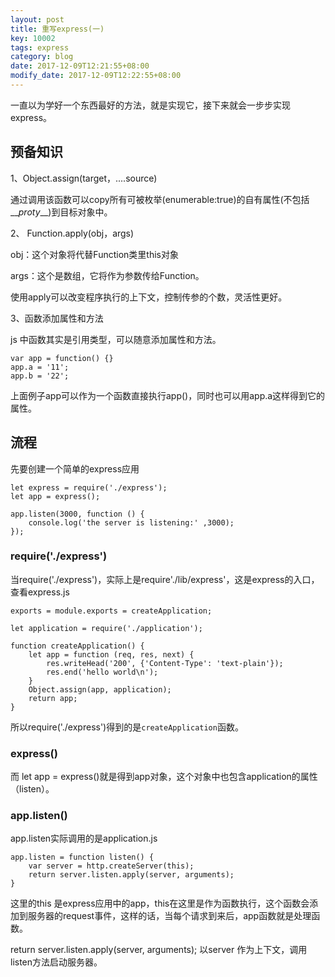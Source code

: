 ```yaml
---
layout: post
title: 重写express(一)
key: 10002
tags: express
category: blog
date: 2017-12-09T12:21:55+08:00
modify_date: 2017-12-09T12:22:55+08:00
---
```


一直以为学好一个东西最好的方法，就是实现它，接下来就会一步步实现express。

<!--more-->

## 预备知识

1、Object.assign\(target，....source\)

通过调用该函数可以copy所有可被枚举\(enumerable:true\)的自有属性\(不包括  \_\__proty_\_\_\)到目标对象中。

2、 Function.apply\(obj，args\)

obj：这个对象将代替Function类里this对象

args：这个是数组，它将作为参数传给Function。

使用apply可以改变程序执行的上下文，控制传参的个数，灵活性更好。

3、函数添加属性和方法

js 中函数其实是引用类型，可以随意添加属性和方法。

```
var app = function() {}
app.a = '11';
app.b = '22';
```

上面例子app可以作为一个函数直接执行app()，同时也可以用app.a这样得到它的属性。

## 流程


先要创建一个简单的express应用

```
let express = require('./express');
let app = express();

app.listen(3000, function () {
    console.log('the server is listening:' ,3000);
});
```

### require('./express')

当require\('./express'\)，实际上是require'./lib/express'，这是express的入口，查看express.js

```
exports = module.exports = createApplication;

let application = require('./application');

function createApplication() {
    let app = function (req, res, next) {
        res.writeHead('200', {'Content-Type': 'text-plain'});
        res.end('hello world\n');
    }
    Object.assign(app, application);
    return app;
}
```

所以require('./express')得到的是`createApplication`函数。

### express\(\)

而 let app = express()就是得到app对象，这个对象中也包含application的属性（listen）。

### app.listen()

app.listen实际调用的是application.js

```
app.listen = function listen() {
    var server = http.createServer(this);
    return server.listen.apply(server, arguments);
}
```

这里的this 是express应用中的app，this在这里是作为函数执行，这个函数会添加到服务器的request事件，这样的话，当每个请求到来后，app函数就是处理函数。

return server.listen.apply(server, arguments);  以server 作为上下文，调用listen方法启动服务器。

